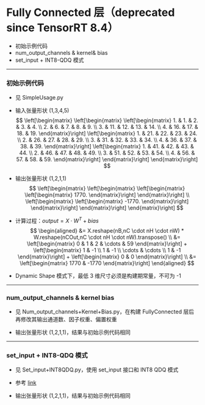 # Fully Connected 层（deprecated since TensorRT 8.4）
+ 初始示例代码
+ num_output_channels & kernel& bias
+ set_input + INT8-QDQ 模式

---
### 初始示例代码
+ 见 SimpleUsage.py

+ 输入张量形状 (1,3,4,5)
$$
\left[\begin{matrix}
    \left[\begin{matrix}
        \left[\begin{matrix}
            1. & 1. & 2. & 3. & 4. \\
            2. & 6. & 7. & 8. & 9. \\
            3.  & 11. & 12. & 13. & 14. \\
            4.  & 16. & 17. & 18. & 19.
        \end{matrix}\right]
        \left[\begin{matrix}
            1.  & 21. & 22. & 23. & 24. \\
            2.  & 26. & 27. & 28. & 29. \\
            3.  & 31. & 32. & 33. & 34. \\
            4.  & 36. & 37. & 38. & 39.
        \end{matrix}\right]
        \left[\begin{matrix}
            1.  & 41. & 42. & 43. & 44. \\
            2.  & 46. & 47. & 48. & 49. \\
            3.  & 51. & 52. & 53. & 54. \\
            4.  & 56. & 57. & 58. & 59.
        \end{matrix}\right]
    \end{matrix}\right]
\end{matrix}\right]
$$

+ 输出张量形状 (1,2,1,1)
$$
\left[\begin{matrix}
    \left[\begin{matrix}
        \left[\begin{matrix}
            \left[\begin{matrix}
                1770.
            \end{matrix}\right]
        \end{matrix}\right] \\
        \left[\begin{matrix}
            \left[\begin{matrix}
                -1770.
            \end{matrix}\right]
        \end{matrix}\right]
    \end{matrix}\right]
\end{matrix}\right]
$$

+ 计算过程：$output = X \cdot W^{T} + bias$
$$
\begin{aligned}
    &= X.reshape(nB,nC \cdot nH \cdot nW) * W.reshape(nCOut,nC \cdot nH \cdot nW).transpose() \\
    &= \left[\begin{matrix} 0 & 1 & 2 & \cdots & 59 \end{matrix}\right] +
       \left[\begin{matrix} 1 & -1 \\ 1 & -1 \\ \cdots & \cdots \\ 1 & -1 \end{matrix}\right] +
       \left[\begin{matrix} 0 & 0 \end{matrix}\right] \\
    &= \left[\begin{matrix} 1770 & -1770 \end{matrix}\right]
\end{aligned}
$$

+ Dynamic Shape 模式下，最低 3 维尺寸必须是构建期常量，不可为 -1

---
### num_output_channels & kernel  bias
+ 见 Num_output_channels+Kernel+Bias.py，在构建 FullyConnected 层后再修改其输出通道数、因子权重、偏置权重

+ 输出张量形状 (1,2,1,1)，结果与初始示例代码相同

---
### set_input + INT8-QDQ 模式
+ 见 Set_input+INT8QDQ.py，使用 set_input 接口和 INT8 QDQ 模式

+ 参考 [link](https://docs.nvidia.com/deeplearning/tensorrt/api/c_api/classnvinfer1_1_1_i_fully_connected_layer.html#aa1eb8deb3192489196cb7884a4177de4)

+ 输出张量形状 (1,2,1,1)，结果与初始示例代码相同


